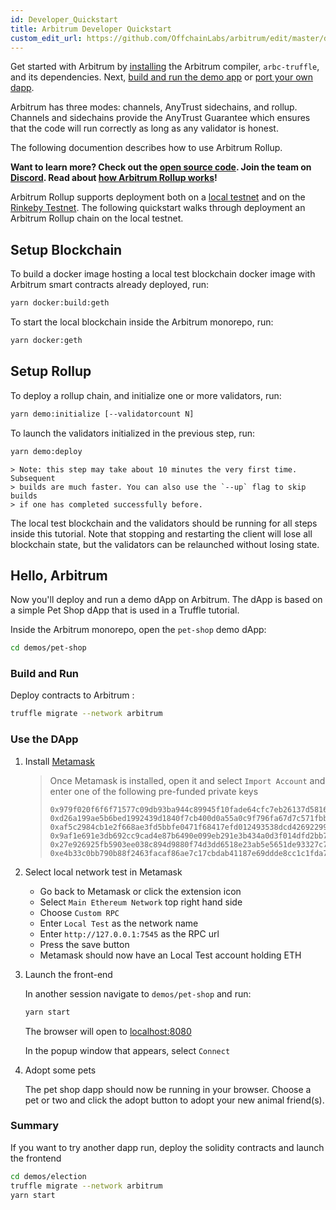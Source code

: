 ```yaml
---
id: Developer_Quickstart
title: Arbitrum Developer Quickstart
custom_edit_url: https://github.com/OffchainLabs/arbitrum/edit/master/docs/Developer_Quickstart.md
---
```


Get started with Arbitrum by [installing](Installation.md) the Arbitrum compiler,
`arbc-truffle`, and its dependencies. Next,
[build and run the demo app](#hello-arbitrum) or
[port your own dapp](Porting.md).

Arbitrum has three modes: channels, AnyTrust sidechains, and rollup. Channels and sidechains provide the AnyTrust Guarantee which ensures that the code will run correctly as long as any validator is honest.

The following documention describes how to use Arbitrum Rollup.

**Want to learn more? Check out the [open source code](https://github.com/offchainlabs/arbitrum). Join the team on [Discord](https://discord.gg/ZpZuw7p).
Read about [how Arbitrum Rollup works](https://medium.com/offchainlabs/how-arbitrum-rollup-works-39788e1ed73f)!**

Arbitrum Rollup supports deployment both on a [local testnet](Local_Blockchain.md) and on the [Rinkeby Testnet](Rinkeby.md). The following quickstart walks through deployment an Arbitrum Rollup chain on the local testnet.

## Setup Blockchain

To build a docker image hosting a local test blockchain docker image with Arbitrum smart contracts already deployed, run:

```bash
yarn docker:build:geth
```

To start the local blockchain inside the Arbitrum monorepo, run:

```bash
yarn docker:geth
```

## Setup Rollup

To deploy a rollup chain, and initialize one or more validators, run:

```bash
yarn demo:initialize [--validatorcount N]
```

To launch the validators initialized in the previous step, run:

```bash
yarn demo:deploy
```

    > Note: this step may take about 10 minutes the very first time. Subsequent
    > builds are much faster. You can also use the `--up` flag to skip builds
    > if one has completed successfully before.

The local test blockchain and the validators should be running for all steps inside this tutorial. Note that
stopping and restarting the client will lose all blockchain state, but the validators can be relaunched without losing state.

## Hello, Arbitrum

Now you'll deploy and run a demo dApp on Arbitrum. The dApp is based on
a simple Pet Shop dApp that is used in a Truffle tutorial.

Inside the Arbitrum monorepo, open the `pet-shop` demo dApp:

```bash
cd demos/pet-shop
```

### Build and Run

Deploy contracts to Arbitrum :

```bash
truffle migrate --network arbitrum
```

### Use the DApp

1. Install [Metamask](https://metamask.io/)

   > Once Metamask is installed, open it and select
   > `Import Account` and enter one of the following pre-funded private keys
   >
   > ```
   > 0x979f020f6f6f71577c09db93ba944c89945f10fade64cfc7eb26137d5816fb76
   > 0xd26a199ae5b6bed1992439d1840f7cb400d0a55a0c9f796fa67d7c571fbb180e
   > 0xaf5c2984cb1e2f668ae3fd5bbfe0471f68417efd012493538dcd42692299155b
   > 0x9af1e691e3db692cc9cad4e87b6490e099eb291e3b434a0d3f014dfd2bb747cc
   > 0x27e926925fb5903ee038c894d9880f74d3dd6518e23ab5e5651de93327c7dffa
   > 0xe4b33c0bb790b88f2463facaf86ae7c17cbdab41187e69ddde8cc1c1fda7c9ab
   > ```

2) Select local network test in Metamask

   - Go back to Metamask or click the extension icon
   - Select `Main Ethereum Network` top right hand side
   - Choose `Custom RPC`
   - Enter `Local Test` as the network name
   - Enter `http://127.0.0.1:7545` as the RPC url
   - Press the save button
   - Metamask should now have an Local Test account holding ETH

3) Launch the front-end

   In another session navigate to `demos/pet-shop` and run:

   ```bash
   yarn start
   ```

   The browser will open to [localhost:8080](http://localhost:8080)

   In the popup window that appears, select `Connect`

4) Adopt some pets

   The pet shop dapp should now be running in your browser. Choose a pet or two
   and click the adopt button to adopt your new animal friend(s).

### Summary

If you want to try another dapp run, deploy the solidity contracts and launch the frontend

```bash
cd demos/election
truffle migrate --network arbitrum
yarn start
```
